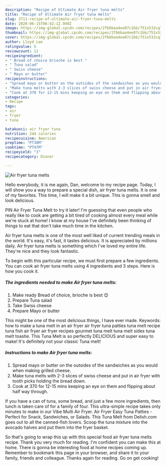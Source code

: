 ```yaml
---
description: "Recipe of Ultimate Air fryer tuna melts"
title: "Recipe of Ultimate Air fryer tuna melts"
slug: 3711-recipe-of-ultimate-air-fryer-tuna-melts
date: 2020-06-15T06:42:12.940Z
image: https://img-global.cpcdn.com/recipes/2fb6baa4ee07c1bb/751x532cq70/air-fryer-tuna-melts-recipe-main-photo.jpg
thumbnail: https://img-global.cpcdn.com/recipes/2fb6baa4ee07c1bb/751x532cq70/air-fryer-tuna-melts-recipe-main-photo.jpg
cover: https://img-global.cpcdn.com/recipes/2fb6baa4ee07c1bb/751x532cq70/air-fryer-tuna-melts-recipe-main-photo.jpg
author: Lloyd Lee
ratingvalue: 5
reviewcount: 12
recipeingredient:
- " Bread of choice brioche is best "
- " Tuna salad"
- " Swiss cheese"
- " Mayo or butter"
recipeinstructions:
- "Spread mayo or butter on the outsides of the sandwiches as you would when making grilled cheese."
- "Make tuna melts with 2-3 slices of swiss cheese and put in air fryer with tooth picks holding the bread down."
- "Cook at 370 for 12-15 mins keeping an eye on them and flipping about half way through."
categories:
- Recipe
tags:
- air
- fryer
- tuna

katakunci: air fryer tuna 
nutrition: 244 calories
recipecuisine: American
preptime: "PT38M"
cooktime: "PT47M"
recipeyield: "3"
recipecategory: Dinner

---
```



![Air fryer tuna melts](https://img-global.cpcdn.com/recipes/2fb6baa4ee07c1bb/751x532cq70/air-fryer-tuna-melts-recipe-main-photo.jpg)

Hello everybody, it is me again, Dan, welcome to my recipe page. Today, I will show you a way to prepare a special dish, air fryer tuna melts. It is one of my favorites. This time, I will make it a bit unique. This is gonna smell and look delicious.

PIN Air Fryer Tuna Melt to try it later! I&#39;m guessing that even people who really like to cook are getting a bit tired of cooking almost every meal while we&#39;re stuck at home! I know at my house I&#39;ve definitely been thinking of things to eat that don&#39;t take much time in the kitchen.

Air fryer tuna melts is one of the most well liked of current trending meals in the world. It's easy, it's fast, it tastes delicious. It is appreciated by millions daily. Air fryer tuna melts is something which I've loved my entire life. They're nice and they look fantastic.


To begin with this particular recipe, we must first prepare a few ingredients. You can cook air fryer tuna melts using 4 ingredients and 3 steps. Here is how you cook it.

<!--inarticleads1-->

##### The ingredients needed to make Air fryer tuna melts:

1. Make ready  Bread of choice, brioche is best 😊
1. Prepare  Tuna salad
1. Take  Swiss cheese
1. Prepare  Mayo or butter


This might be one of the most delicious things, I have ever made. Keywords: how to make a tuna melt in an air fryer air fryer tuna patties tuna melt recipe tuna fish air fryer air fryer recipes gourmet tuna melt tuna melt sides tuna melt toastie. This Tuna Melt is so perfectly DELICIOUS and super easy to make! It&#39;s definitely not your classic Tuna melt! 

<!--inarticleads2-->

##### Instructions to make Air fryer tuna melts:

1. Spread mayo or butter on the outsides of the sandwiches as you would when making grilled cheese.
1. Make tuna melts with 2-3 slices of swiss cheese and put in air fryer with tooth picks holding the bread down.
1. Cook at 370 for 12-15 mins keeping an eye on them and flipping about half way through.


If you have a can of tuna, some bread, and just a few more ingredients, then lunch is taken care of for a family of four. This ultra-simple recipe takes only minutes to make in our Vibe Multi Air Fryer. Air Fryer Easy Tuna Patties - Perfect for Snack, Sandwiches, or Salads. This Tuna Melt from Delish.com goes out to all the canned-fish lovers. Scoop the tuna mixture into the avocado halves and put them into the fryer basket. 

So that's going to wrap this up with this special food air fryer tuna melts recipe. Thank you very much for reading. I'm confident you can make this at home. There is gonna be interesting food at home recipes coming up. Remember to bookmark this page in your browser, and share it to your family, friends and colleague. Thanks again for reading. Go on get cooking!

